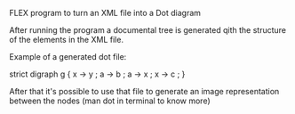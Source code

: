 FLEX program to turn an XML file into a Dot diagram

After running the program a documental tree is generated qith the structure of the elements in the XML file.

Example of a generated dot file:

strict digraph g {
x -> y ;
a -> b ;
a -> x ;
x -> c ;
}

After that it's possible to use that file to generate an image representation between the nodes (man dot in terminal to know more)
